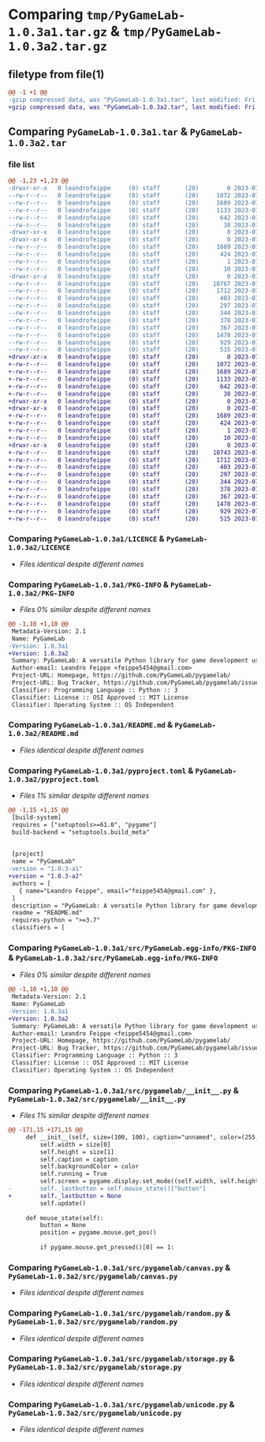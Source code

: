 # Comparing `tmp/PyGameLab-1.0.3a1.tar.gz` & `tmp/PyGameLab-1.0.3a2.tar.gz`

## filetype from file(1)

```diff
@@ -1 +1 @@
-gzip compressed data, was "PyGameLab-1.0.3a1.tar", last modified: Fri Jul 28 16:02:12 2023, max compression
+gzip compressed data, was "PyGameLab-1.0.3a2.tar", last modified: Fri Jul 28 16:15:16 2023, max compression
```

## Comparing `PyGameLab-1.0.3a1.tar` & `PyGameLab-1.0.3a2.tar`

### file list

```diff
@@ -1,23 +1,23 @@
-drwxr-xr-x   0 leandrofeippe     (0) staff       (20)        0 2023-07-28 16:02:12.000000 PyGameLab-1.0.3a1/
--rw-r--r--   0 leandrofeippe     (0) staff       (20)     1072 2023-07-16 20:03:01.000000 PyGameLab-1.0.3a1/LICENCE
--rw-r--r--   0 leandrofeippe     (0) staff       (20)     1689 2023-07-28 16:02:12.000000 PyGameLab-1.0.3a1/PKG-INFO
--rw-r--r--   0 leandrofeippe     (0) staff       (20)     1133 2023-07-25 19:47:09.000000 PyGameLab-1.0.3a1/README.md
--rw-r--r--   0 leandrofeippe     (0) staff       (20)      642 2023-07-28 16:01:58.000000 PyGameLab-1.0.3a1/pyproject.toml
--rw-r--r--   0 leandrofeippe     (0) staff       (20)       38 2023-07-28 16:02:12.000000 PyGameLab-1.0.3a1/setup.cfg
-drwxr-xr-x   0 leandrofeippe     (0) staff       (20)        0 2023-07-28 16:02:12.000000 PyGameLab-1.0.3a1/src/
-drwxr-xr-x   0 leandrofeippe     (0) staff       (20)        0 2023-07-28 16:02:12.000000 PyGameLab-1.0.3a1/src/PyGameLab.egg-info/
--rw-r--r--   0 leandrofeippe     (0) staff       (20)     1689 2023-07-28 16:02:12.000000 PyGameLab-1.0.3a1/src/PyGameLab.egg-info/PKG-INFO
--rw-r--r--   0 leandrofeippe     (0) staff       (20)      424 2023-07-28 16:02:12.000000 PyGameLab-1.0.3a1/src/PyGameLab.egg-info/SOURCES.txt
--rw-r--r--   0 leandrofeippe     (0) staff       (20)        1 2023-07-28 16:02:12.000000 PyGameLab-1.0.3a1/src/PyGameLab.egg-info/dependency_links.txt
--rw-r--r--   0 leandrofeippe     (0) staff       (20)       10 2023-07-28 16:02:12.000000 PyGameLab-1.0.3a1/src/PyGameLab.egg-info/top_level.txt
-drwxr-xr-x   0 leandrofeippe     (0) staff       (20)        0 2023-07-28 16:02:12.000000 PyGameLab-1.0.3a1/src/pygamelab/
--rw-r--r--   0 leandrofeippe     (0) staff       (20)    10767 2023-07-28 15:42:48.000000 PyGameLab-1.0.3a1/src/pygamelab/__init__.py
--rw-r--r--   0 leandrofeippe     (0) staff       (20)     1712 2023-07-25 21:20:34.000000 PyGameLab-1.0.3a1/src/pygamelab/canvas.py
--rw-r--r--   0 leandrofeippe     (0) staff       (20)      403 2023-07-25 20:38:18.000000 PyGameLab-1.0.3a1/src/pygamelab/colors.py
--rw-r--r--   0 leandrofeippe     (0) staff       (20)      297 2023-07-24 23:25:39.000000 PyGameLab-1.0.3a1/src/pygamelab/console.py
--rw-r--r--   0 leandrofeippe     (0) staff       (20)      344 2023-07-25 19:45:05.000000 PyGameLab-1.0.3a1/src/pygamelab/constants.py
--rw-r--r--   0 leandrofeippe     (0) staff       (20)      378 2023-07-28 16:01:53.000000 PyGameLab-1.0.3a1/src/pygamelab/data.py
--rw-r--r--   0 leandrofeippe     (0) staff       (20)      367 2023-07-25 20:56:51.000000 PyGameLab-1.0.3a1/src/pygamelab/date.py
--rw-r--r--   0 leandrofeippe     (0) staff       (20)     1478 2023-07-25 21:08:01.000000 PyGameLab-1.0.3a1/src/pygamelab/random.py
--rw-r--r--   0 leandrofeippe     (0) staff       (20)      929 2023-07-25 21:15:34.000000 PyGameLab-1.0.3a1/src/pygamelab/storage.py
--rw-r--r--   0 leandrofeippe     (0) staff       (20)      515 2023-07-25 21:00:14.000000 PyGameLab-1.0.3a1/src/pygamelab/unicode.py
+drwxr-xr-x   0 leandrofeippe     (0) staff       (20)        0 2023-07-28 16:15:16.000000 PyGameLab-1.0.3a2/
+-rw-r--r--   0 leandrofeippe     (0) staff       (20)     1072 2023-07-16 20:03:01.000000 PyGameLab-1.0.3a2/LICENCE
+-rw-r--r--   0 leandrofeippe     (0) staff       (20)     1689 2023-07-28 16:15:16.000000 PyGameLab-1.0.3a2/PKG-INFO
+-rw-r--r--   0 leandrofeippe     (0) staff       (20)     1133 2023-07-25 19:47:09.000000 PyGameLab-1.0.3a2/README.md
+-rw-r--r--   0 leandrofeippe     (0) staff       (20)      642 2023-07-28 16:14:51.000000 PyGameLab-1.0.3a2/pyproject.toml
+-rw-r--r--   0 leandrofeippe     (0) staff       (20)       38 2023-07-28 16:15:16.000000 PyGameLab-1.0.3a2/setup.cfg
+drwxr-xr-x   0 leandrofeippe     (0) staff       (20)        0 2023-07-28 16:15:16.000000 PyGameLab-1.0.3a2/src/
+drwxr-xr-x   0 leandrofeippe     (0) staff       (20)        0 2023-07-28 16:15:16.000000 PyGameLab-1.0.3a2/src/PyGameLab.egg-info/
+-rw-r--r--   0 leandrofeippe     (0) staff       (20)     1689 2023-07-28 16:15:16.000000 PyGameLab-1.0.3a2/src/PyGameLab.egg-info/PKG-INFO
+-rw-r--r--   0 leandrofeippe     (0) staff       (20)      424 2023-07-28 16:15:16.000000 PyGameLab-1.0.3a2/src/PyGameLab.egg-info/SOURCES.txt
+-rw-r--r--   0 leandrofeippe     (0) staff       (20)        1 2023-07-28 16:15:16.000000 PyGameLab-1.0.3a2/src/PyGameLab.egg-info/dependency_links.txt
+-rw-r--r--   0 leandrofeippe     (0) staff       (20)       10 2023-07-28 16:15:16.000000 PyGameLab-1.0.3a2/src/PyGameLab.egg-info/top_level.txt
+drwxr-xr-x   0 leandrofeippe     (0) staff       (20)        0 2023-07-28 16:15:16.000000 PyGameLab-1.0.3a2/src/pygamelab/
+-rw-r--r--   0 leandrofeippe     (0) staff       (20)    10743 2023-07-28 16:14:32.000000 PyGameLab-1.0.3a2/src/pygamelab/__init__.py
+-rw-r--r--   0 leandrofeippe     (0) staff       (20)     1712 2023-07-25 21:20:34.000000 PyGameLab-1.0.3a2/src/pygamelab/canvas.py
+-rw-r--r--   0 leandrofeippe     (0) staff       (20)      403 2023-07-25 20:38:18.000000 PyGameLab-1.0.3a2/src/pygamelab/colors.py
+-rw-r--r--   0 leandrofeippe     (0) staff       (20)      297 2023-07-24 23:25:39.000000 PyGameLab-1.0.3a2/src/pygamelab/console.py
+-rw-r--r--   0 leandrofeippe     (0) staff       (20)      344 2023-07-25 19:45:05.000000 PyGameLab-1.0.3a2/src/pygamelab/constants.py
+-rw-r--r--   0 leandrofeippe     (0) staff       (20)      378 2023-07-28 16:15:02.000000 PyGameLab-1.0.3a2/src/pygamelab/data.py
+-rw-r--r--   0 leandrofeippe     (0) staff       (20)      367 2023-07-25 20:56:51.000000 PyGameLab-1.0.3a2/src/pygamelab/date.py
+-rw-r--r--   0 leandrofeippe     (0) staff       (20)     1478 2023-07-25 21:08:01.000000 PyGameLab-1.0.3a2/src/pygamelab/random.py
+-rw-r--r--   0 leandrofeippe     (0) staff       (20)      929 2023-07-25 21:15:34.000000 PyGameLab-1.0.3a2/src/pygamelab/storage.py
+-rw-r--r--   0 leandrofeippe     (0) staff       (20)      515 2023-07-25 21:00:14.000000 PyGameLab-1.0.3a2/src/pygamelab/unicode.py
```

### Comparing `PyGameLab-1.0.3a1/LICENCE` & `PyGameLab-1.0.3a2/LICENCE`

 * *Files identical despite different names*

### Comparing `PyGameLab-1.0.3a1/PKG-INFO` & `PyGameLab-1.0.3a2/PKG-INFO`

 * *Files 0% similar despite different names*

```diff
@@ -1,10 +1,10 @@
 Metadata-Version: 2.1
 Name: PyGameLab
-Version: 1.0.3a1
+Version: 1.0.3a2
 Summary: PyGameLab: A versatile Python library for game development using Pygame.
 Author-email: Leandro Feippe <feippe5454@gmail.com>
 Project-URL: Homepage, https://github.com/PyGameLab/pygamelab/
 Project-URL: Bug Tracker, https://github.com/PyGameLab/pygamelab/issues
 Classifier: Programming Language :: Python :: 3
 Classifier: License :: OSI Approved :: MIT License
 Classifier: Operating System :: OS Independent
```

### Comparing `PyGameLab-1.0.3a1/README.md` & `PyGameLab-1.0.3a2/README.md`

 * *Files identical despite different names*

### Comparing `PyGameLab-1.0.3a1/pyproject.toml` & `PyGameLab-1.0.3a2/pyproject.toml`

 * *Files 1% similar despite different names*

```diff
@@ -1,15 +1,15 @@
 [build-system]
 requires = ["setuptools>=61.0", "pygame"]
 build-backend = "setuptools.build_meta"
 
 
 [project]
 name = "PyGameLab"
-version = "1.0.3-a1"
+version = "1.0.3-a2"
 authors = [
   { name="Leandro Feippe", email="feippe5454@gmail.com" },
 ]
 description = "PyGameLab: A versatile Python library for game development using Pygame."
 readme = "README.md"
 requires-python = ">=3.7"
 classifiers = [
```

### Comparing `PyGameLab-1.0.3a1/src/PyGameLab.egg-info/PKG-INFO` & `PyGameLab-1.0.3a2/src/PyGameLab.egg-info/PKG-INFO`

 * *Files 0% similar despite different names*

```diff
@@ -1,10 +1,10 @@
 Metadata-Version: 2.1
 Name: PyGameLab
-Version: 1.0.3a1
+Version: 1.0.3a2
 Summary: PyGameLab: A versatile Python library for game development using Pygame.
 Author-email: Leandro Feippe <feippe5454@gmail.com>
 Project-URL: Homepage, https://github.com/PyGameLab/pygamelab/
 Project-URL: Bug Tracker, https://github.com/PyGameLab/pygamelab/issues
 Classifier: Programming Language :: Python :: 3
 Classifier: License :: OSI Approved :: MIT License
 Classifier: Operating System :: OS Independent
```

### Comparing `PyGameLab-1.0.3a1/src/pygamelab/__init__.py` & `PyGameLab-1.0.3a2/src/pygamelab/__init__.py`

 * *Files 1% similar despite different names*

```diff
@@ -171,15 +171,15 @@
     def __init__(self, size=(100, 100), caption="unnamed", color=(255, 255, 255)):
         self.width = size[0]
         self.height = size[1]
         self.caption = caption
         self.backgroundColor = color
         self.running = True
         self.screen = pygame.display.set_mode((self.width, self.height))
-        self._lastbutton = self.mouse_state()["button"]
+        self._lastbutton = None
         self.update()
 
     def mouse_state(self):
         button = None
         position = pygame.mouse.get_pos()
 
         if pygame.mouse.get_pressed()[0] == 1:
```

### Comparing `PyGameLab-1.0.3a1/src/pygamelab/canvas.py` & `PyGameLab-1.0.3a2/src/pygamelab/canvas.py`

 * *Files identical despite different names*

### Comparing `PyGameLab-1.0.3a1/src/pygamelab/random.py` & `PyGameLab-1.0.3a2/src/pygamelab/random.py`

 * *Files identical despite different names*

### Comparing `PyGameLab-1.0.3a1/src/pygamelab/storage.py` & `PyGameLab-1.0.3a2/src/pygamelab/storage.py`

 * *Files identical despite different names*

### Comparing `PyGameLab-1.0.3a1/src/pygamelab/unicode.py` & `PyGameLab-1.0.3a2/src/pygamelab/unicode.py`

 * *Files identical despite different names*

